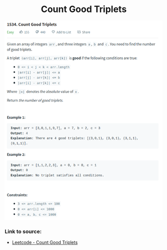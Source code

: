 <h1 align="center">Count Good Triplets</h1>

![alt text](https://raw.githubusercontent.com/matthew01lokiet/Github-repos-images/main/Algs/Arrays/XPRsBFs9_o.png)

### Link to source: 
- <a href="https://leetcode.com/problems/count-good-triplets/">Leetcode - Count Good Triplets</a>

